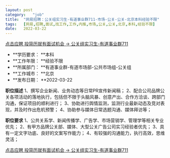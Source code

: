 ```yaml
---
layout:	post
category:	"job"
title:	"网易招聘：公关组实习生-有道事业群711-市场-公关-公关-北京本科经验不限"
tags:	[网易,招聘,面试,找工作,工作,内推,市场,公关,公关,北京,本科,经验不限]
date:	2022-03-22
---
```


[点击应聘 投简历就有面试机会 -> 公关组实习生-有道事业群711](http://mobile.bole.netease.com/bole/boleDetail?id=39066&employeeId=346f03c3cda5f04c&key=all)



- **学历要求： **本科
- **工作年限： **经验不限
- **所属部门： **有道事业群-有道市场部-公共市场组-公关组
- **工作城市： **北京
- **发布日期： **2022-03-22



**职位描述**
1、撰写企业新闻、业务动态等日常PR宣传新闻稿；
2、配合公司品牌公关各项活动的落地执行，包括但不限于头脑风暴、创意产出、合作方洽谈、跨部门沟通，保证项目的顺利进行；
3、协助进行舆情监测，监测行业最新动态及竞对表现，并及时作出危机预警；
4、协助参与媒体日常选题沟通、媒体拜访等；



**职位要求**
1、公共关系学、新闻传播学、广告学、市场营销学、管理学等相关专业优先；
2、有甲方品牌公关部、媒体、大型公关广告公司实习经验者优先；
3、具有一定文字功底、良好的文案写作能力；
4、有较强的沟通能力，执行高效，思维灵活；



[点击应聘 投简历就有面试机会 -> 公关组实习生-有道事业群711](http://mobile.bole.netease.com/bole/boleDetail?id=39066&employeeId=346f03c3cda5f04c&key=all)
